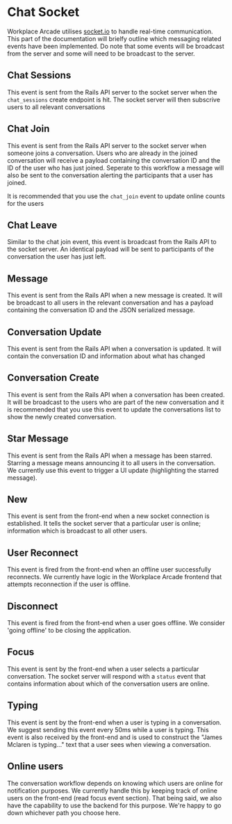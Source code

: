 # Chat Socket
Workplace Arcade utilises [socket.io](https://socket.io/) to handle real-time communication. This part of the documentation will brielfy outline which messaging related events have been implemented. Do note that some events will be broadcast from the server and some will need to be broadcast to the server.

## Chat Sessions
This event is sent from the Rails API server to the socket server when the `chat_sessions` create endpoint is hit. The socket server will then subscrive users to all relevant conversations

## Chat Join
This event is sent from the Rails API server to the socket server when someone joins a conversation. Users who are already in the joined conversation will receive a payload containing the conversation ID and the ID of the user who has just joined. Seperate to this workflow a message will also be sent to the conversation alerting the participants that a user has joined.

It is recommended that you use the `chat_join` event to update online counts for the users

## Chat Leave
Similar to the chat join event, this event is broadcast from the Rails API to the socket server. An identical payload will be sent to participants of the conversation the user has just left.

## Message
This event is sent from the Rails API when a new message is created. It will be broadcast to all users in the relevant conversation and has a payload containing the conversation ID and the JSON serialized message.

## Conversation Update
This event is sent from the Rails API when a conversation is updated. It will contain the conversation ID and information about what has changed

## Conversation Create
This event is sent from the Rails API when a conversation has been created. It will be broadcast to the users who are part of the new conversation and it is recommended that you use this event to update the conversations list to show the newly created conversation.

## Star Message
This event is sent from the Rails API when a message has been starred. Starring a message means announcing it to all users in the conversation. We currently use this event to trigger a UI update (highlighting the starred message).

## New
This event is sent from the front-end when a new socket connection is established. It tells the socket server that a particular user is online; information which is broadcast to all other users.

## User Reconnect
This event is fired from the front-end when an offline user successfully reconnects. We currently have logic in the Workplace Arcade frontend that attempts reconnection if the user is offline.

## Disconnect
This event is fired from the front-end when a user goes offline. We consider 'going offline' to be closing the application.

## Focus
This event is sent by the front-end when a user selects a particular conversation. The socket server will respond with a `status` event that contains information about which of the conversation users are online.

## Typing
This event is sent by the front-end when a user is typing in a conversation. We suggest sending this event every 50ms while a user is typing. This event is also received by the front-end and is used to construct the "James Mclaren is typing..." text that a user sees when viewing a conversation.

## Online users
The conversation workflow depends on knowing which users are online for notification purposes. We currently handle this by keeping track of online users on the front-end (read focus event section). That being said, we also have the capability to use the backend for this purpose. We're happy to go down whichever path you choose here.
